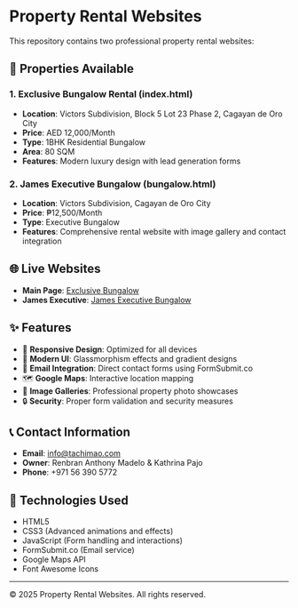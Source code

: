 # Property Rental Websites

This repository contains two professional property rental websites:

## 🏡 Properties Available

### 1. Exclusive Bungalow Rental (index.html)
- **Location**: Victors Subdivision, Block 5 Lot 23 Phase 2, Cagayan de Oro City
- **Price**: AED 12,000/Month
- **Type**: 1BHK Residential Bungalow
- **Area**: 80 SQM
- **Features**: Modern luxury design with lead generation forms

### 2. James Executive Bungalow (bungalow.html)
- **Location**: Victors Subdivision, Cagayan de Oro City
- **Price**: ₱12,500/Month
- **Type**: Executive Bungalow
- **Features**: Comprehensive rental website with image gallery and contact integration

## 🌐 Live Websites

- **Main Page**: [Exclusive Bungalow](https://your-username.github.io/repository-name/)
- **James Executive**: [James Executive Bungalow](https://your-username.github.io/repository-name/bungalow.html)

## ✨ Features

- 📱 **Responsive Design**: Optimized for all devices
- 🎨 **Modern UI**: Glassmorphism effects and gradient designs
- 📧 **Email Integration**: Direct contact forms using FormSubmit.co
- 🗺️ **Google Maps**: Interactive location mapping
- 📸 **Image Galleries**: Professional property photo showcases
- 🔒 **Security**: Proper form validation and security measures

## 📞 Contact Information

- **Email**: info@tachimao.com
- **Owner**: Renbran Anthony Madelo & Kathrina Pajo
- **Phone**: +971 56 390 5772

## 🚀 Technologies Used

- HTML5
- CSS3 (Advanced animations and effects)
- JavaScript (Form handling and interactions)
- FormSubmit.co (Email service)
- Google Maps API
- Font Awesome Icons

---

© 2025 Property Rental Websites. All rights reserved.
